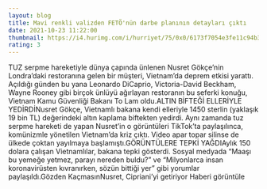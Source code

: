 ```yaml
--- 
layout: blog
title: Mavi renkli valizden FETÖ'nün darbe planının detayları çıktı
date: 2021-10-23 11:22:00
thumbnail: https://i4.hurimg.com/i/hurriyet/75/0x0/6173f7054e3fe11c94b31ae1.jpg
rating: 3
---
```

TUZ serpme hareketiyle dünya çapında ünlenen Nusret Gökçe’nin Londra’daki restoranına gelen bir müşteri, Vietnam’da deprem etkisi yarattı. Açıldığı günden bu yana Leonardo DiCaprio, Victoria-David Beckham, Wayne Rooney gibi birçok ünlüyü ağırlayan restoranın bu seferki konuğu, Vietnam Kamu Güvenliği Bakanı To Lam oldu.ALTIN BİFTEĞİ ELLERİYLE YEDİRDİNusret Gökçe, Vietnamlı bakana kendi elleriyle 1450 sterlin (yaklaşık 19 bin TL) değerindeki altın kaplama biftekten yedirdi. Aynı zamanda tuz serpme hareketi de yapan Nusret’in o görüntüleri TikTok’ta paylaşılınca, komünizmle yönetilen Vietnam’da kriz çıktı. Video apar topar silinse de ülkede çoktan yayılmaya başlamıştı.GÖRÜNTÜLERE TEPKİ YAĞDIAylık 150 dolara çalışan Vietnamlılar, bakana tepki gösterdi. Sosyal medyada “Maaşı bu yemeğe yetmez, parayı nereden buldu?” ve “Milyonlarca insan koronavirüsten kıvranırken, sözün bittiği yer” gibi yorumlar paylaşıldı.Gözden KaçmasınNusret, Cipriani’yi getiriyor Haberi görüntüle 